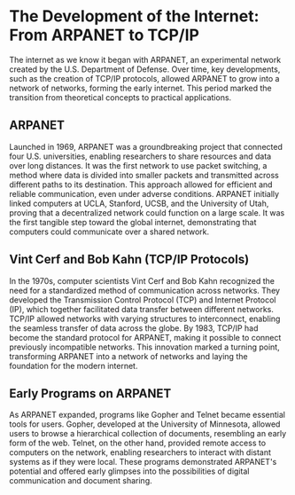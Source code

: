 # The Development of the Internet: From ARPANET to TCP/IP

The internet as we know it began with ARPANET, an experimental network created by the U.S. Department of Defense. Over time, key developments, such as the creation of TCP/IP protocols, allowed ARPANET to grow into a network of networks, forming the early internet. This period marked the transition from theoretical concepts to practical applications.

## ARPANET
Launched in 1969, ARPANET was a groundbreaking project that connected four U.S. universities, enabling researchers to share resources and data over long distances. It was the first network to use packet switching, a method where data is divided into smaller packets and transmitted across different paths to its destination. This approach allowed for efficient and reliable communication, even under adverse conditions. ARPANET initially linked computers at UCLA, Stanford, UCSB, and the University of Utah, proving that a decentralized network could function on a large scale. It was the first tangible step toward the global internet, demonstrating that computers could communicate over a shared network.

## Vint Cerf and Bob Kahn (TCP/IP Protocols)
In the 1970s, computer scientists Vint Cerf and Bob Kahn recognized the need for a standardized method of communication across networks. They developed the Transmission Control Protocol (TCP) and Internet Protocol (IP), which together facilitated data transfer between different networks. TCP/IP allowed networks with varying structures to interconnect, enabling the seamless transfer of data across the globe. By 1983, TCP/IP had become the standard protocol for ARPANET, making it possible to connect previously incompatible networks. This innovation marked a turning point, transforming ARPANET into a network of networks and laying the foundation for the modern internet.

## Early Programs on ARPANET
As ARPANET expanded, programs like Gopher and Telnet became essential tools for users. Gopher, developed at the University of Minnesota, allowed users to browse a hierarchical collection of documents, resembling an early form of the web. Telnet, on the other hand, provided remote access to computers on the network, enabling researchers to interact with distant systems as if they were local. These programs demonstrated ARPANET's potential and offered early glimpses into the possibilities of digital communication and document sharing.
